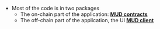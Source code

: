 - Most of the code is in two packages 
	- The on-chain part of the application: **[MUD contracts](../notes/MUD_contracts)**
	- The off-chain part of the application, the UI **[MUD client](../notes/MUD_client)**